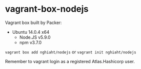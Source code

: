 # vagrant-box-nodejs
Vagrant box built by Packer:
* Ubuntu 14.0.4 x64
  * Node.JS v5.9.0
  * npm v3.7.0

`vagrant box add nghiaht/nodejs`
or 
`vagrant init nghiaht/nodejs`

Remember to vagrant login as a registered Atlas.Hashicorp user.


